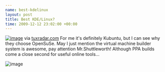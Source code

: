 ```yaml
--- 
name: best-kdelinux 
layout: post 
title: Best KDE/Linux? 
time: 2009-12-12 23:02:00 +00:00 
---
```


[](http://www.tuxradar.com/content/get-best-kde-linux-distro)[![image](http://posterous.com/getfile/files.posterous.com/dueyfinster/nhcpemhIhaknDbFnGmyDrygFCmfgwJfwsfBiEbAdJcEzAGazExymJgjbkHIn/media_httpwwwtuxradarcomfilesLXF126roundslackware02jpg_lEmerdfCueGgscx.jpg.scaled500.jpg)](http://posterous.com/getfile/files.posterous.com/dueyfinster/nhcpemhIhaknDbFnGmyDrygFCmfgwJfwsfBiEbAdJcEzAGazExymJgjbkHIn/media_httpwwwtuxradarcomfilesLXF126roundslackware02jpg_lEmerdfCueGgscx.jpg.scaled1000.jpg)
via
[tuxradar.com](http://www.tuxradar.com/content/get-best-kde-linux-distro)
For me it's definitely Kubuntu, but I can see why they choose OpenSuSe.
May I just mention the virtual machine builder system is awesome, pay
attention Mr.Shuttleworth! Although PPA builds come a close second for
useful online tools...

![image](https://blogger.googleusercontent.com/tracker/7231752728434532377-6212737487497953041?l=neil.grogan.ie)
